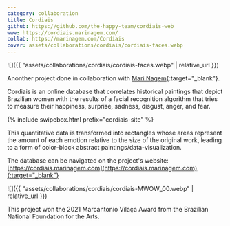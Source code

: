 ```yaml
---
category: collaboration
title: Cordiais
github: https://github.com/the-happy-team/cordiais-web
www: https://cordiais.marinagem.com/
collab: https://marinagem.com/Cordiais
cover: assets/collaborations/cordiais/cordiais-faces.webp
---
```

![]({{ "assets/collaborations/cordiais/cordiais-faces.webp" | relative_url }})

Anonther project done in collaboration with [Mari Nagem](https://marinagem.com/){:target="_blank"}.

Cordiais is an online database that correlates historical paintings that depict Brazilian women with the results of a facial recognition algorithm that tries to measure their happiness, surprise, sadness, disgust, anger, and fear.

{% include swipebox.html prefix="cordiais-site" %}

This quantitative data is transformed into rectangles whose areas represent the amount of each emotion relative to the size of the original work, leading to a form of color-block abstract paintings/data-visualization.

The database can be navigated on the project's website: [https://cordiais.marinagem.com](https://cordiais.marinagem.com){:target="_blank"}

![]({{ "assets/collaborations/cordiais/cordiais-MWOW_00.webp" | relative_url }})

This project won the 2021 Marcantonio Vilaça Award from the Brazilian National Foundation for the Arts.
